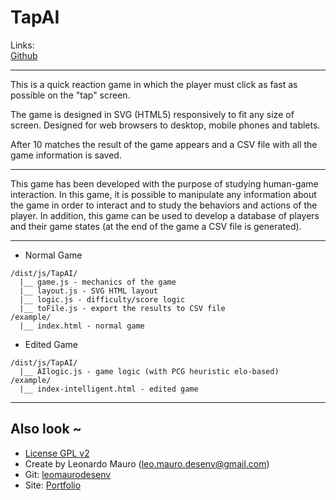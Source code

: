 # TapAI #

Links:      
[Github](https://github.com/leomaurodesenv/TapAI)   
   
___
   
This is a quick reaction game in which the player must click as fast as possible on the "tap" screen.   

The game is designed in SVG (HTML5) responsively to fit any size of screen. Designed for web browsers to desktop, mobile phones and tablets.   

After 10 matches the result of the game appears and a CSV file with all the game information is saved.   
   
___
   
   
This game has been developed with the purpose of studying human-game interaction. In this game, it is possible to manipulate any information about the game in order to interact and to study the behaviors and actions of the player. In addition, this game can be used to develop a database of players and their game states (at the end of the game a CSV file is generated).
   
___
   
* Normal Game   

```
/dist/js/TapAI/
  |__ game.js - mechanics of the game
  |__ layout.js - SVG HTML layout
  |__ logic.js - difficulty/score logic
  |__ toFile.js - export the results to CSV file
/example/
  |__ index.html - normal game
```
    
* Edited Game	

```
/dist/js/TapAI/
  |__ AIlogic.js - game logic (with PCG heuristic elo-based)
/example/
  |__ index-intelligent.html - edited game
```
    
	
___
   
## Also look ~  	
* [License GPL v2](https://www.gnu.org/licenses/old-licenses/gpl-2.0.html)
* Create by Leonardo Mauro (leo.mauro.desenv@gmail.com)
* Git: [leomaurodesenv](https://github.com/leomaurodesenv/)
* Site: [Portfolio](http://leonardomauro.com/portfolio/)
